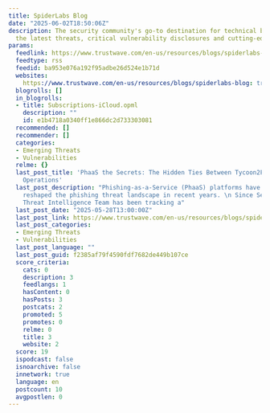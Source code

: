 ```yaml
---
title: SpiderLabs Blog
date: "2025-06-02T18:50:06Z"
description: The security community's go-to destination for technical breakdowns of
  the latest threats, critical vulnerability disclosures and cutting-edge research.
params:
  feedlink: https://www.trustwave.com/en-us/resources/blogs/spiderlabs-blog/rss.xml
  feedtype: rss
  feedid: ba953e076a192f95adbe26d524e1b71d
  websites:
    https://www.trustwave.com/en-us/resources/blogs/spiderlabs-blog: true
  blogrolls: []
  in_blogrolls:
  - title: Subscriptions-iCloud.opml
    description: ""
    id: e1b4718a0340ff1e866dc2d733303081
  recommended: []
  recommender: []
  categories:
  - Emerging Threats
  - Vulnerabilities
  relme: {}
  last_post_title: 'PhaaS the Secrets: The Hidden Ties Between Tycoon2FA and Dadsec''s
    Operations'
  last_post_description: "Phishing-as-a-Service (PhaaS) platforms have significantly
    reshaped the phishing threat landscape in recent years. \n Since September 2023, Trustwave’s
    Threat Intelligence Team has been tracking a"
  last_post_date: "2025-05-28T13:00:00Z"
  last_post_link: https://www.trustwave.com/en-us/resources/blogs/spiderlabs-blog/phaas-the-secrets-the-hidden-ties-between-tycoon2fa-and-dadsecs-operations/
  last_post_categories:
  - Emerging Threats
  - Vulnerabilities
  last_post_language: ""
  last_post_guid: f2385af79f4590fdf7682de449b107ce
  score_criteria:
    cats: 0
    description: 3
    feedlangs: 1
    hasContent: 0
    hasPosts: 3
    postcats: 2
    promoted: 5
    promotes: 0
    relme: 0
    title: 3
    website: 2
  score: 19
  ispodcast: false
  isnoarchive: false
  innetwork: true
  language: en
  postcount: 10
  avgpostlen: 0
---
```

